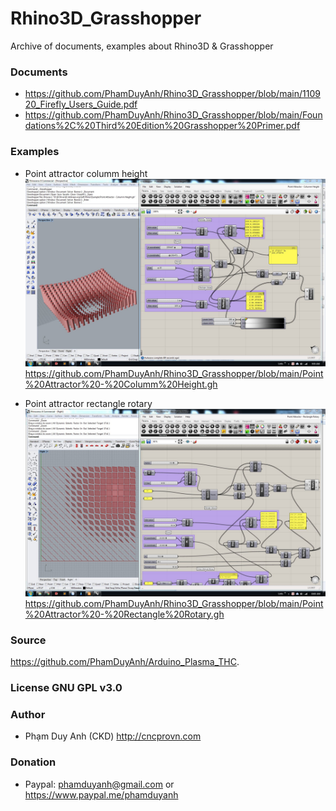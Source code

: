 # Rhino3D_Grasshopper
Archive of documents, examples about Rhino3D &amp; Grasshopper

### Documents
- <https://github.com/PhamDuyAnh/Rhino3D_Grasshopper/blob/main/110920_Firefly_Users_Guide.pdf>
- <https://github.com/PhamDuyAnh/Rhino3D_Grasshopper/blob/main/Foundations%2C%20Third%20Edition%20Grasshopper%20Primer.pdf>

### Examples
- Point attractor columm height
![Point attractor columm height](https://github.com/PhamDuyAnh/Rhino3D_Grasshopper/blob/main/Point%20Attractor%20-%20Columm%20Height.jpg)
<https://github.com/PhamDuyAnh/Rhino3D_Grasshopper/blob/main/Point%20Attractor%20-%20Columm%20Height.gh>

- Point attractor rectangle rotary
![Point attractor rectangle rotary](https://github.com/PhamDuyAnh/Rhino3D_Grasshopper/blob/main/Point%20Attractor%20-%20Rectangle%20Rotary.jpg)
<https://github.com/PhamDuyAnh/Rhino3D_Grasshopper/blob/main/Point%20Attractor%20-%20Rectangle%20Rotary.gh>

### Source
<https://github.com/PhamDuyAnh/Arduino_Plasma_THC>.

### License GNU GPL v3.0

### Author
  -  Phạm Duy Anh (CKD) http://cncprovn.com

### Donation
  -  Paypal: phamduyanh@gmail.com or https://www.paypal.me/phamduyanh
